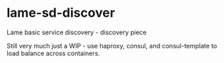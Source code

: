 # lame-sd-discover
Lame basic service discovery - discovery piece

Still very much just a WIP - use haproxy, consul, and consul-template to load balance across containers.
